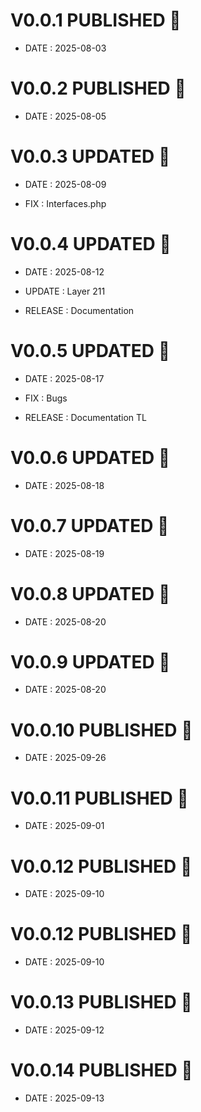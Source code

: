 # V0.0.1 PUBLISHED 🎉
 - DATE : 2025-08-03

# V0.0.2 PUBLISHED 🎉
 - DATE : 2025-08-05

# V0.0.3 UPDATED 🎉
 - DATE : 2025-08-09

 - FIX : Interfaces.php

# V0.0.4 UPDATED 🎉
 - DATE : 2025-08-12

 - UPDATE : Layer 211
 - RELEASE : Documentation

# V0.0.5 UPDATED 🎉
 - DATE : 2025-08-17

 - FIX : Bugs
 - RELEASE : Documentation TL

# V0.0.6 UPDATED 🎉
 - DATE : 2025-08-18

# V0.0.7 UPDATED 🎉
 - DATE : 2025-08-19

# V0.0.8 UPDATED 🎉
 - DATE : 2025-08-20

# V0.0.9 UPDATED 🎉
 - DATE : 2025-08-20

# V0.0.10 PUBLISHED 🎉
 - DATE : 2025-09-26

# V0.0.11 PUBLISHED 🎉
 - DATE : 2025-09-01

# V0.0.12 PUBLISHED 🎉
 - DATE : 2025-09-10

# V0.0.12 PUBLISHED 🎉
 - DATE : 2025-09-10

# V0.0.13 PUBLISHED 🎉
 - DATE : 2025-09-12

# V0.0.14 PUBLISHED 🎉
 - DATE : 2025-09-13